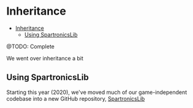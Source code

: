 # Inheritance

<!-- TOC -->

- [Inheritance](#inheritance)
  - [Using SpartronicsLib](#using-spartronicslib)

<!-- /TOC -->

@TODO: Complete

We went over inheritance a bit


## Using SpartronicsLib

Starting this year (2020), we've moved much of our game-independent codebase into a new GitHub repository, [SpartronicsLib](https://github.com/Spartronics4915/Spartronicslib)
